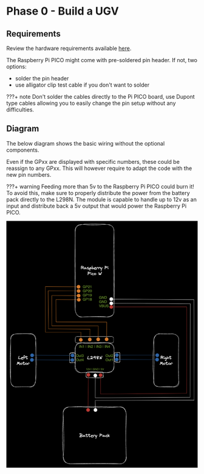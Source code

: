 # Phase 0 - Build a UGV

## Requirements

Review the hardware requirements available [here](https://beezy.dev/pancake/#hardware).

The Raspberry Pi PICO might come with pre-soldered pin header. If not, two options:    

- solder the pin header 
- use alligator clip test cable if you don't want to solder

???+ note
    Don't solder the cables directly to the Pi PICO board, use Dupont type cables allowing you to easily change the pin setup without any difficulties. 

## Diagram 

The below diagram shows the basic wiring without the optional components. 

Even if the GPxx are displayed with specific numbers, these could be reassign to any GPxx. This will however require to adapt the code with the new pin numbers. 

???+ warning
    Feeding more than 5v to the Raspberry Pi PICO could burn it!  
    To avoid this, make sure to properly distribute the power from the battery pack directly to the L298N. The module is capable to handle up to 12v as an input and distribute back a 5v output that would power the Raspberry Pi PICO.   
    

![RC522](../images/pancake-basic-wiring.png)

